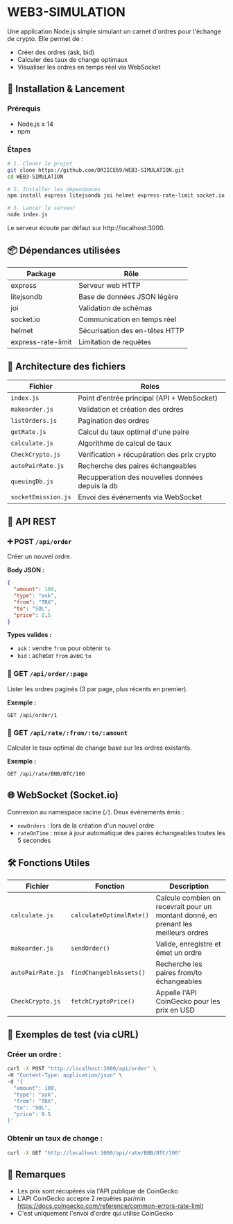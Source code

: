 # WEB3-SIMULATION

Une application Node.js simple simulant un carnet d'ordres pour l'échange de crypto. Elle permet de :

- Créer des ordres (ask, bid)
- Calculer des taux de change optimaux
- Visualiser les ordres en temps réel via WebSocket

## 🚀 Installation & Lancement

### Prérequis

- Node.js ≥ 14
- npm

### Étapes

```bash
# 1. Cloner le projet
git clone https://github.com/DRIICE69/WEB3-SIMULATION.git
cd WEB3-SIMULATION

# 2. Installer les dépendances
npm install express litejsondb joi helmet express-rate-limit socket.io

# 3. Lancer le serveur
node index.js
```

Le serveur écoute par défaut sur http://localhost:3000.

## 📦 Dépendances utilisées

| Package         | Rôle                                  |
|-----------------|---------------------------------------|
| express         | Serveur web HTTP                      |
| litejsondb      | Base de données JSON légère           |
| joi             | Validation de schémas                 |
| socket.io       | Communication en temps réel           |
| helmet          | Sécurisation des en-têtes HTTP        |
| express-rate-limit | Limitation de requêtes             |


## 🔁 Architecture des fichiers


| Fichier             | Roles                                            |
|---------------------|--------------------------------------------------|
| `index.js`          | Point d'entrée principal (API + WebSocket)       |
| `makeorder.js`      | Validation et création des ordres                |
| `listOrders.js`     | Pagination des ordres                            |
| `getRate.js`        | Calcul du taux optimal d'une paire               |
| `calculate.js`      | Algorithme de calcul de taux                     |
| `CheckCrypto.js`    | Vérification + récupération des prix crypto      |
| `autoPairRate.js`   | Recherche des paires échangeables                |
| `queuingDb.js`      | Recupperation des nouvelles données depuis la db |
| `socketEmission.js` | Envoi des événements via WebSocket               |


## 📡 API REST

### ➕ POST `/api/order`

Créer un nouvel ordre.

**Body JSON :**
```json
{
  "amount": 100,
  "type": "ask",
  "from": "TRX",
  "to": "SOL",
  "price": 0.5
}
```

**Types valides :**
- `ask` : vendre `from` pour obtenir `to`
- `bid` : acheter `from` avec `to`


### 📃 GET `/api/order/:page`

Lister les ordres paginés (3 par page, plus récents en premier).

**Exemple :**
```
GET /api/order/1
```

### 💱 GET `/api/rate/:from/:to/:amount`

Calculer le taux optimal de change basé sur les ordres existants.

**Exemple :**
```
GET /api/rate/BNB/BTC/100
```

## 🌐 WebSocket (Socket.io)

Connexion au namespace racine (`/`). Deux événements émis :

- `newOrders` : lors de la création d'un nouvel ordre
- `rateOnTime` : mise à jour automatique des paires échangeables toutes les 5 secondes

## 🛠 Fonctions Utiles

| Fichier            | Fonction                 | Description                                                                         |
|--------------------|--------------------------|-------------------------------------------------------------------------------------|
| `calculate.js`     | `calculateOptimalRate()` | Calcule combien on recevrait pour un montant donné, en prenant les meilleurs ordres |
| `makeorder.js`     | `sendOrder()`            | Valide, enregistre et émet un ordre                                                 |
| `autoPairRate.js`  | `findChangebleAssets()`  | Recherche les paires from/to échangeables                                           |
| `CheckCrypto.js`   | `fetchCryptoPrice()`     | Appelle l'API CoinGecko pour les prix en USD                                        | 

## 🧪 Exemples de test (via cURL)

### Créer un ordre :
```bash
curl -X POST "http://localhost:3000/api/order" \
-H "Content-Type: application/json" \
-d '{
  "amount": 100,
  "type": "ask",
  "from": "TRX",
  "to": "SOL",
  "price": 0.5
}'
```

### Obtenir un taux de change :
```bash
curl -X GET "http://localhost:3000/api/rate/BNB/BTC/100"
```

## 📎 Remarques

- Les prix sont récupérés via l'API publique de CoinGecko
- L'API CoinGecko accepte 2 requêtes par/min <https://docs.coingecko.com/reference/common-errors-rate-limit>
- C'est uniquement l'envoi d'ordre qui utilise CoinGecko
